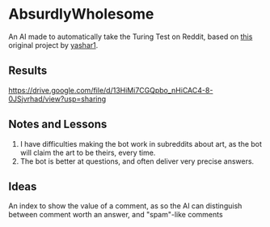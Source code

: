 # AbsurdlyWholesome
An AI made to automatically take the Turing Test on Reddit, based on [this](https://github.com/yashar1/reddit-comment-bot) original project by [yashar1](https://github.com/yashar1).

## Results
https://drive.google.com/file/d/13HiMi7CGQpbo_nHiCAC4-8-0JSjvrhad/view?usp=sharing

## Notes and Lessons
1. I have difficulties making the bot work in subreddits about art, as the bot will claim the art to be theirs, every time.
2. The bot is better at questions, and often deliver very precise answers.

## Ideas
An index to show the value of a comment, as so the AI can distinguish between comment worth an answer, and "spam"-like comments
